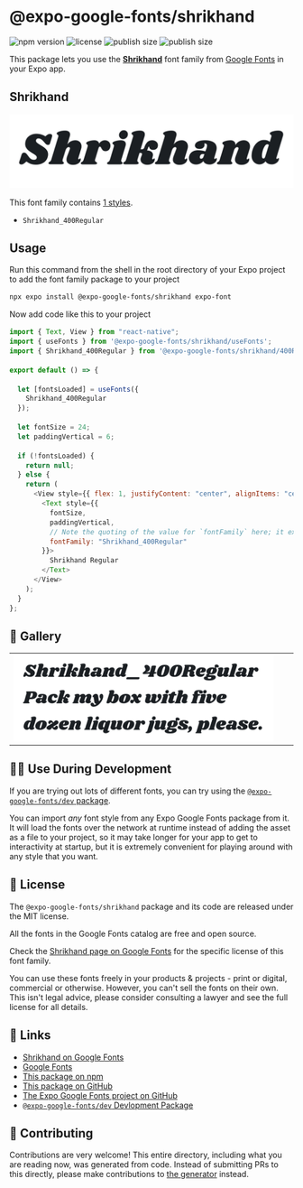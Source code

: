 # @expo-google-fonts/shrikhand

![npm version](https://flat.badgen.net/npm/v/@expo-google-fonts/shrikhand)
![license](https://flat.badgen.net/github/license/expo/google-fonts)
![publish size](https://flat.badgen.net/packagephobia/install/@expo-google-fonts/shrikhand)
![publish size](https://flat.badgen.net/packagephobia/publish/@expo-google-fonts/shrikhand)

This package lets you use the [**Shrikhand**](https://fonts.google.com/specimen/Shrikhand) font family from [Google Fonts](https://fonts.google.com/) in your Expo app.

## Shrikhand

![Shrikhand](./font-family.png)

This font family contains [1 styles](#-gallery).

- `Shrikhand_400Regular`

## Usage

Run this command from the shell in the root directory of your Expo project to add the font family package to your project

```sh
npx expo install @expo-google-fonts/shrikhand expo-font
```

Now add code like this to your project

```js
import { Text, View } from "react-native";
import { useFonts } from '@expo-google-fonts/shrikhand/useFonts';
import { Shrikhand_400Regular } from '@expo-google-fonts/shrikhand/400Regular';

export default () => {

  let [fontsLoaded] = useFonts({
    Shrikhand_400Regular
  });

  let fontSize = 24;
  let paddingVertical = 6;

  if (!fontsLoaded) {
    return null;
  } else {
    return (
      <View style={{ flex: 1, justifyContent: "center", alignItems: "center" }}>
        <Text style={{
          fontSize,
          paddingVertical,
          // Note the quoting of the value for `fontFamily` here; it expects a string!
          fontFamily: "Shrikhand_400Regular"
        }}>
          Shrikhand Regular
        </Text>
      </View>
    );
  }
};
```

## 🔡 Gallery


||||
|-|-|-|
|![Shrikhand_400Regular](./400Regular/Shrikhand_400Regular.ttf.png)||||


## 👩‍💻 Use During Development

If you are trying out lots of different fonts, you can try using the [`@expo-google-fonts/dev` package](https://github.com/expo/google-fonts/tree/master/font-packages/dev#readme).

You can import _any_ font style from any Expo Google Fonts package from it. It will load the fonts over the network at runtime instead of adding the asset as a file to your project, so it may take longer for your app to get to interactivity at startup, but it is extremely convenient for playing around with any style that you want.


## 📖 License

The `@expo-google-fonts/shrikhand` package and its code are released under the MIT license.

All the fonts in the Google Fonts catalog are free and open source.

Check the [Shrikhand page on Google Fonts](https://fonts.google.com/specimen/Shrikhand) for the specific license of this font family.

You can use these fonts freely in your products & projects - print or digital, commercial or otherwise. However, you can't sell the fonts on their own. This isn't legal advice, please consider consulting a lawyer and see the full license for all details.

## 🔗 Links

- [Shrikhand on Google Fonts](https://fonts.google.com/specimen/Shrikhand)
- [Google Fonts](https://fonts.google.com/)
- [This package on npm](https://www.npmjs.com/package/@expo-google-fonts/shrikhand)
- [This package on GitHub](https://github.com/expo/google-fonts/tree/master/font-packages/shrikhand)
- [The Expo Google Fonts project on GitHub](https://github.com/expo/google-fonts)
- [`@expo-google-fonts/dev` Devlopment Package](https://github.com/expo/google-fonts/tree/master/font-packages/dev)

## 🤝 Contributing

Contributions are very welcome! This entire directory, including what you are reading now, was generated from code. Instead of submitting PRs to this directly, please make contributions to [the generator](https://github.com/expo/google-fonts/tree/master/packages/generator) instead.
